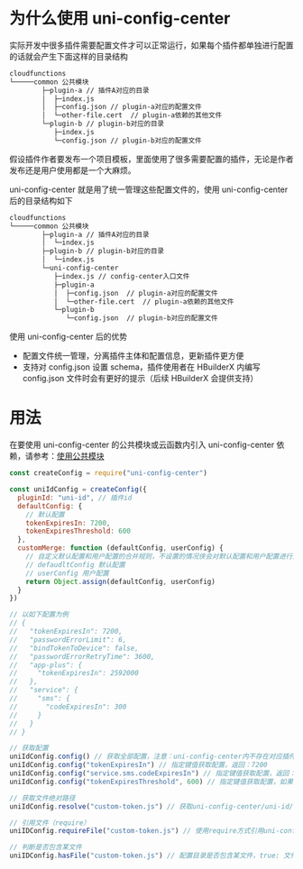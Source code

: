 # 为什么使用 uni-config-center

实际开发中很多插件需要配置文件才可以正常运行，如果每个插件都单独进行配置的话就会产生下面这样的目录结构

```bash
cloudfunctions
└─────common 公共模块
        ├─plugin-a // 插件A对应的目录
        │  ├─index.js
        │  ├─config.json // plugin-a对应的配置文件
        │  └─other-file.cert  // plugin-a依赖的其他文件
        └─plugin-b // plugin-b对应的目录
           ├─index.js
           └─config.json // plugin-b对应的配置文件
```

假设插件作者要发布一个项目模板，里面使用了很多需要配置的插件，无论是作者发布还是用户使用都是一个大麻烦。

uni-config-center 就是用了统一管理这些配置文件的，使用 uni-config-center 后的目录结构如下

```bash
cloudfunctions
└─────common 公共模块
        ├─plugin-a // 插件A对应的目录
        │  └─index.js
        ├─plugin-b // plugin-b对应的目录
        │  └─index.js
        └─uni-config-center
           ├─index.js // config-center入口文件
           ├─plugin-a
           │  ├─config.json  // plugin-a对应的配置文件
           │  └─other-file.cert  // plugin-a依赖的其他文件
           └─plugin-b
              └─config.json  // plugin-b对应的配置文件
```

使用 uni-config-center 后的优势

- 配置文件统一管理，分离插件主体和配置信息，更新插件更方便
- 支持对 config.json 设置 schema，插件使用者在 HBuilderX 内编写 config.json 文件时会有更好的提示（后续 HBuilderX 会提供支持）

# 用法

在要使用 uni-config-center 的公共模块或云函数内引入 uni-config-center 依赖，请参考：[使用公共模块](https://uniapp.dcloud.net.cn/uniCloud/cf-common)

```js
const createConfig = require("uni-config-center")

const uniIdConfig = createConfig({
  pluginId: "uni-id", // 插件id
  defaultConfig: {
    // 默认配置
    tokenExpiresIn: 7200,
    tokenExpiresThreshold: 600
  },
  customMerge: function (defaultConfig, userConfig) {
    // 自定义默认配置和用户配置的合并规则，不设置的情况侠会对默认配置和用户配置进行深度合并
    // defaudltConfig 默认配置
    // userConfig 用户配置
    return Object.assign(defaultConfig, userConfig)
  }
})

// 以如下配置为例
// {
//   "tokenExpiresIn": 7200,
//   "passwordErrorLimit": 6,
//   "bindTokenToDevice": false,
//   "passwordErrorRetryTime": 3600,
//   "app-plus": {
//     "tokenExpiresIn": 2592000
//   },
//   "service": {
//     "sms": {
//       "codeExpiresIn": 300
//     }
//   }
// }

// 获取配置
uniIdConfig.config() // 获取全部配置，注意：uni-config-center内不存在对应插件目录时会返回空对象
uniIdConfig.config("tokenExpiresIn") // 指定键值获取配置，返回：7200
uniIdConfig.config("service.sms.codeExpiresIn") // 指定键值获取配置，返回：300
uniIdConfig.config("tokenExpiresThreshold", 600) // 指定键值获取配置，如果不存在则取传入的默认值，返回：600

// 获取文件绝对路径
uniIdConfig.resolve("custom-token.js") // 获取uni-config-center/uni-id/custom-token.js文件的路径

// 引用文件（require）
uniIDConfig.requireFile("custom-token.js") // 使用require方式引用uni-config-center/uni-id/custom-token.js文件。文件不存在时返回undefined，文件内有其他错误导致require失败时会抛出错误。

// 判断是否包含某文件
uniIDConfig.hasFile("custom-token.js") // 配置目录是否包含某文件，true: 文件存在，false: 文件不存在
```
